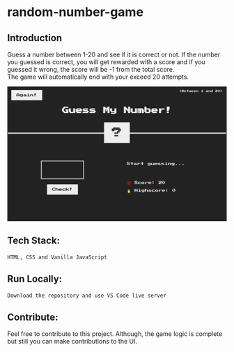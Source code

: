 # random-number-game
## Introduction
Guess a number between 1-20 and see if it is correct or not. If the number you guessed is correct, you will get rewarded with a score and if you guessed it wrong, the score will be -1 from the total score. \
The game will automatically end with your exceed 20 attempts.

![github-large](https://github.com/arjunbharti/random-number-game/blob/main/js-game.png)

## Tech Stack:
```
HTML, CSS and Vanilla JavaScript
```
## Run Locally:
```
Download the repository and use VS Code live server
```
## Contribute:
Feel free to contribute to this project. Although, the game logic is complete but still you can make contributions to the UI.
